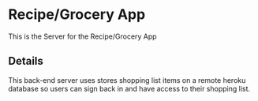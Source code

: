 # Recipe/Grocery App

This is the Server for the Recipe/Grocery App

## Details

This back-end server uses stores shopping list items on a remote heroku database so users can sign back in and have access to their shopping list.

